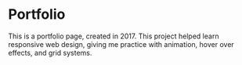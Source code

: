 # Portfolio
This is a portfolio page, created in 2017. This project helped learn responsive web design, giving me practice with animation, hover over effects, and grid systems.
